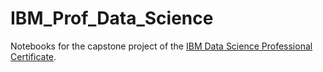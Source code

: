 # IBM_Prof_Data_Science

Notebooks for the capstone project of the [IBM Data Science Professional Certificate](https://www.credly.com/badges/11a5c3cd-e551-46c3-aaf9-ba611eee1504).
